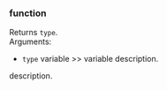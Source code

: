 ### function
Returns `type`.<br>
Arguments:
- `type` variable >> variable description.

description.
